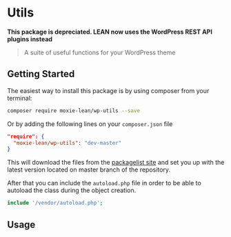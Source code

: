 # Utils

**This package is depreciated. LEAN now uses the WordPress REST API plugins instead**

> A suite of useful functions for your WordPress theme

## Getting Started

The easiest way to install this package is by using composer from your terminal:

```bash
composer require moxie-lean/wp-utils --save
```

Or by adding the following lines on your `composer.json` file

```json
"require": {
  "moxie-lean/wp-utils": "dev-master"
}
```

This will download the files from the [packagelist site](https://packagist.org/packages/moxie-lean/wp-utils) 
and set you up with the latest version located on master branch of the repository. 

After that you can include the `autoload.php` file in order to
be able to autoload the class during the object creation.

```php
include '/vendor/autoload.php';
```

## Usage
